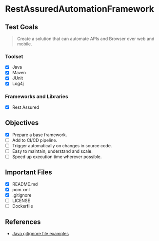 # RestAssuredAutomationFramework

## Test Goals

> Create a solution that can automate APIs and Browser over web and mobile.

### Toolset

- [x] Java
- [x] Maven
- [x] JUnit
- [x] Log4j

### Frameworks and Libraries

- [x] Rest Assured

## Objectives

- [x] Prepare a base framework.
- [ ] Add to CI/CD pipeline.
- [ ] Trigger automatically on changes in source code.
- [ ] Easy to maintain, understand and scale.
- [ ] Speed up execution time wherever possible.

## Important Files

- [x] README.md
- [x] pom.xml
- [x] .gitignore
- [ ] LICENSE
- [ ] Dockerfile

## References

- [Java gitignore file examples](https://github.com/github/gitignore/blob/main/Java.gitignore)
